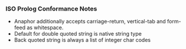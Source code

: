 ### ISO Prolog Conformance Notes

* Anaphor additionally accepts carriage-return, vertical-tab and form-feed as whitespace.
* Default for double quoted string is native string type
* Back quoted string is always a list of integer char codes
